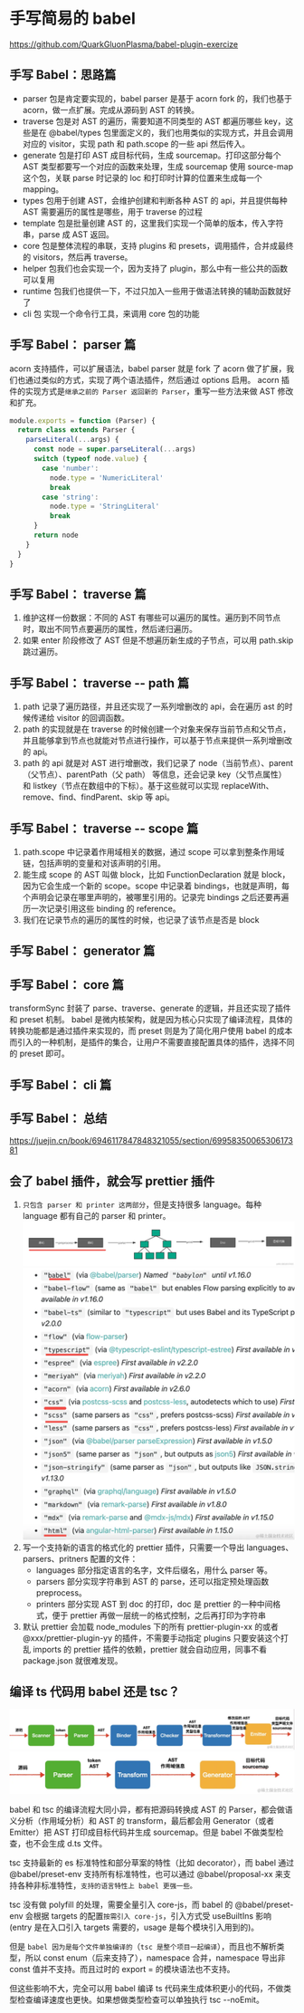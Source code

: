 # 手写简易的 babel

https://github.com/QuarkGluonPlasma/babel-plugin-exercize

## 手写 Babel：思路篇

- parser 包是肯定要实现的，babel parser 是基于 acorn fork 的，我们也基于 acorn，做一点扩展。完成从源码到 AST 的转换。
- traverse 包是对 AST 的遍历，需要知道不同类型的 AST 都遍历哪些 key，这些是在 @babel/types 包里面定义的，我们也用类似的实现方式，并且会调用对应的 visitor，实现 path 和 path.scope 的一些 api 然后传入。
- generate 包是打印 AST 成目标代码，生成 sourcemap。打印这部分每个 AST 类型都要写一个对应的函数来处理，生成 sourcemap 使用 source-map 这个包，关联 parse 时记录的 loc 和打印时计算的位置来生成每一个 mapping。
- types 包用于创建 AST，会维护创建和判断各种 AST 的 api，并且提供每种 AST 需要遍历的属性是哪些，用于 traverse 的过程
- template 包是批量创建 AST 的，这里我们实现一个简单的版本，传入字符串，parse 成 AST 返回。
- core 包是整体流程的串联，支持 plugins 和 presets，调用插件，合并成最终的 visitors，然后再 traverse。
- helper 包我们也会实现一个，因为支持了 plugin，那么中有一些公共的函数可以复用
- runtime 包我们也提供一下，不过只加入一些用于做语法转换的辅助函数就好了
- cli 包 实现一个命令行工具，来调用 core 包的功能

## 手写 Babel： parser 篇

acorn 支持插件，可以扩展语法，babel parser 就是 fork 了 acorn 做了扩展，我们也通过类似的方式，实现了两个语法插件，然后通过 options 启用。
acorn 插件的实现方式是`继承之前的 Parser 返回新的 Parser`，重写一些方法来做 AST 修改和扩充。

```js
module.exports = function (Parser) {
  return class extends Parser {
    parseLiteral(...args) {
      const node = super.parseLiteral(...args)
      switch (typeof node.value) {
        case 'number':
          node.type = 'NumericLiteral'
          break
        case 'string':
          node.type = 'StringLiteral'
          break
      }
      return node
    }
  }
}
```

## 手写 Babel： traverse 篇

1. 维护这样一份数据：不同的 AST 有哪些可以遍历的属性。遍历到不同节点时，取出不同节点要遍历的属性，然后递归遍历。
2. 如果 enter 阶段修改了 AST 但是不想遍历新生成的子节点，可以用 path.skip 跳过遍历。

## 手写 Babel： traverse -- path 篇

1. path 记录了遍历路径，并且还实现了一系列增删改的 api，会在遍历 ast 的时候传递给 visitor 的回调函数。
2. path 的实现就是在 traverse 的时候创建一个对象来保存当前节点和父节点，并且能够拿到节点也就能对节点进行操作，可以基于节点来提供一系列增删改的 api。
3. path 的 api 就是对 AST 进行增删改，我们记录了 node（当前节点）、parent（父节点）、parentPath（父 path） 等信息，还会记录 key（父节点属性） 和 listkey（节点在数组中的下标）。基于这些就可以实现 replaceWith、remove、find、findParent、skip 等 api。

## 手写 Babel： traverse -- scope 篇

1. path.scope 中记录着作用域相关的数据，通过 scope 可以拿到整条作用域链，包括声明的变量和对该声明的引用。
2. 能生成 scope 的 AST 叫做 block，比如 FunctionDeclaration 就是 block，因为它会生成一个新的 scope。scope 中记录着 bindings，也就是声明，每个声明会记录在哪里声明的，被哪里引用的。记录完 bindings 之后还要再遍历一次记录引用这些 binding 的 reference。
3. 我们在记录节点的遍历的属性的时候，也记录了该节点是否是 block

## 手写 Babel： generator 篇

## 手写 Babel： core 篇

transformSync 封装了 parse、traverse、generate 的逻辑，并且还实现了插件和 preset 机制。
babel 是微内核架构，就是因为核心只实现了编译流程，具体的转换功能都是通过插件来实现的，而 preset 则是为了简化用户使用 babel 的成本而引入的一种机制，是插件的集合，让用户不需要直接配置具体的插件，选择不同的 preset 即可。

## 手写 Babel： cli 篇

## 手写 Babel： 总结

https://juejin.cn/book/6946117847848321055/section/6995835006530617381

## 会了 babel 插件，就会写 prettier 插件

1. `只包含 parser 和 printer 这两部分`，但是支持很多 language。每种 language 都有自己的 parser 和 printer。
   ![alt text](image-30.png)
   ![alt text](image-29.png)
2. 写一个支持新的语言的格式化的 prettier 插件，只需要一个导出 languages、parsers、pritners 配置的文件：
   - languages 部分指定语言的名字，文件后缀名，用什么 parser 等。
   - parsers 部分实现字符串到 AST 的 parse，还可以指定预处理函数 preprocess。
   - printers 部分实现 AST 到 doc 的打印，doc 是 prettier 的一种中间格式，便于 prettier 再做一层统一的格式控制，之后再打印为字符串
3. 默认 prettier 会加载 node_modules 下的所有 prettier-plugin-xx 的或者 @xxx/prettier-plugin-yy 的插件，不需要手动指定 plugins
   只要安装这个打乱 imports 的 prettier 插件的依赖，prettier 就会自动应用，同事不看 package.json 就很难发现。

## 编译 ts 代码用 babel 还是 tsc？

![tsc](image-31.png)
![babel](image-32.png)

babel 和 tsc 的编译流程大同小异，都有把源码转换成 AST 的 Parser，都会做语义分析（作用域分析）和 AST 的 transform，最后都会用 Generator（或者 Emitter）把 AST 打印成目标代码并生成 sourcemap。但是 babel 不做类型检查，也不会生成 d.ts 文件。

tsc 支持最新的 es 标准特性和部分草案的特性（比如 decorator），而 babel 通过 @babel/preset-env 支持所有标准特性，也可以通过 @babel/proposal-xx 来支持各种非标准特性，`支持的语言特性上 babel 更强一些。`

tsc 没有做 polyfill 的处理，需要全量引入 core-js，而 babel 的 @babel/preset-env 会根据 targets 的配置`按需引入 core-js`，引入方式受 useBuiltIns 影响 (entry 是在入口引入 targets 需要的，usage 是每个模块引入用到的)。

但是 `babel 因为是每个文件单独编译的`（`tsc 是整个项目一起编译`），而且也不解析类型，所以 const enum（后来支持了），namespace 合并，namespace 导出非 const 值并不支持。而且过时的 export = 的模块语法也不支持。

但这些影响不大，完全可以用 babel 编译 ts 代码来生成体积更小的代码，不做类型检查编译速度也更快。如果想做类型检查可以单独执行 tsc --noEmit。
